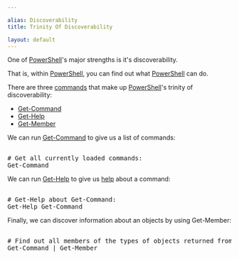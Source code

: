 ```yaml
---

alias: Discoverability
title: Trinity Of Discoverability

layout: default
---
```


One of [PowerShell](/PowerShell)'s major strengths is it's discoverability.

That is, within [PowerShell](/PowerShell), you can find out what [PowerShell](/PowerShell) can do.

There are three [commands](/PowerShell/Commands) that make up [PowerShell](/PowerShell)'s trinity of discoverability:

* [Get-Command](/PowerShell/Commands/Get-Command)
* [Get-Help](/PowerShell/Commands/Get-Help)
* [Get-Member](/PowerShell/Commands/Get-Member)

We can run [Get-Command](/PowerShell/Commands/Get-Command) to give us a list of commands:

<pre><br/><span class='Success'># Get all currently loaded commands:</span><br/><span class='Warning'>Get-Command</span><br/></pre>

We can run [Get-Help](/PowerShell/Commands/Get-Help) to give us [help](/PowerShell/Help) about a command:

<pre><br/><span class='Success'># Get-Help about Get-Command:</span><br/><span class='Warning'>Get-Help</span>&nbsp;<span class='Verbose'>Get-Command</span><br/></pre>


Finally, we can discover information about an objects by using Get-Member:

<pre><br/><span class='Success'># Find out all members of the types of objects returned from Get-Command:</span><br/><span class='Warning'>Get-Command</span>&nbsp;<span class='Magenta'>|</span>&nbsp;<span class='Warning'>Get-Member</span><br/></pre>
